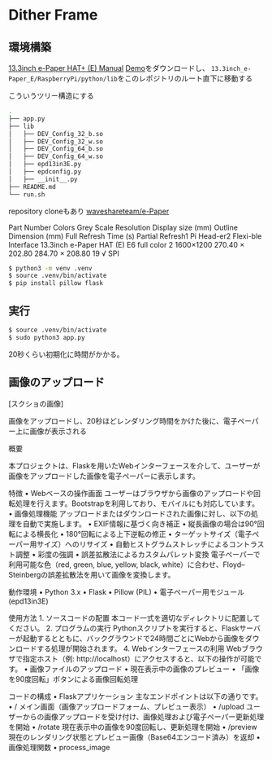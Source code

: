 # Dither Frame
## 環境構築
[13.3inch e-Paper HAT+ (E) Manual](https://www.waveshare.com/wiki/13.3inch_e-Paper_HAT+_(E)_Manual#Introduction)
[Demo](https://files.waveshare.com/wiki/13.3inch%20e-Paper%20HAT%2B/13.3inch_e-Paper_E.zip)をダウンロードし、
`13.3inch_e-Paper_E/RaspberryPi/python/lib`をこのレポジトリのルート直下に移動する

こういうツリー構造にする
```sh
.
├── app.py
├── lib
│   ├── DEV_Config_32_b.so
│   ├── DEV_Config_32_w.so
│   ├── DEV_Config_64_b.so
│   ├── DEV_Config_64_w.so
│   ├── epd13in3E.py
│   ├── epdconfig.py
│   ├── __init__.py
├── README.md
└── run.sh
```

repository cloneもあり
[waveshareteam/e-Paper](https://github.com/waveshareteam/e-Paper)

Part Number	Colors	Grey Scale	Resolution	Display size (mm)	Outline Dimension (mm)	Full Refresh Time (s)	Partial Refresh1	Pi Head-er2	Flexi-ble	Interface
13.3inch e-Paper HAT (E)	E6 full color	2	1600×1200	270.40 × 202.80	284.70 × 208.80	19	 	√	 	SPI


```sh
$ python3 -m venv .venv
$ source .venv/bin/activate
$ pip install pillow flask
```

## 実行
```sh
$ source .venv/bin/activate
$ sudo python3 app.py
```
20秒くらい初期化に時間がかかる。

## 画像のアップロード

[スクショの画像]

画像をアップロードし、20秒ほどレンダリング時間をかけた後に、電子ペーパー上に画像が表示される


概要

本プロジェクトは、Flaskを用いたWebインターフェースを介して、ユーザーが画像をアップロードした画像を電子ペーパーに表示します。

特徴
	•	Webベースの操作画面
ユーザーはブラウザから画像のアップロードや回転処理を行えます。Bootstrapを利用しており、モバイルにも対応しています。
	•	画像処理機能
アップロードまたはダウンロードされた画像に対し、以下の処理を自動で実施します。
	•	EXIF情報に基づく向き補正
	•	縦長画像の場合は90°回転による横長化
	•	180°回転による上下逆転の修正
	•	ターゲットサイズ（電子ペーパー用サイズ）へのリサイズ
	•	自動ヒストグラムストレッチによるコントラスト調整
	•	彩度の強調
	•	誤差拡散法によるカスタムパレット変換
電子ペーパーで利用可能な色（red, green, blue, yellow, black, white）に合わせ、Floyd–Steinbergの誤差拡散法を用いて画像を変換します。

動作環境
	•	Python 3.x
	•	Flask
	•	Pillow (PIL)
	•	電子ペーパー用モジュール (epd13in3E)

使用方法
	1.	ソースコードの配置
本コード一式を適切なディレクトリに配置してください。
	2.	プログラムの実行
Pythonスクリプトを実行すると、Flaskサーバーが起動するとともに、バックグラウンドで24時間ごとにWebから画像をダウンロードする処理が開始されます。
	4.	Webインターフェースの利用
Webブラウザで指定ホスト（例: http://localhost）にアクセスすると、以下の操作が可能です。
	•	画像ファイルのアップロード
	•	現在表示中の画像のプレビュー
	•	「画像を90度回転」ボタンによる画像回転処理

コードの構成
	•	Flaskアプリケーション
主なエンドポイントは以下の通りです。
	•	/
メイン画面（画像アップロードフォーム、プレビュー表示）
	•	/upload
ユーザーからの画像アップロードを受け付け、画像処理および電子ペーパー更新処理を開始
	•	/rotate
現在表示中の画像を90度回転し、更新処理を開始
	•	/preview
現在のレンダリング状態とプレビュー画像（Base64エンコード済み）を返却
	•	画像処理関数
	•	process_image

